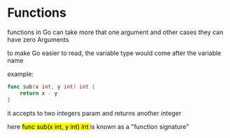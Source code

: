 # Functions

<p>
functions in Go can take more that one argument and other cases they can have zero Arguments
</P>

<p>
to make Go easier to read, the variable type would come after the variable name
</P>

example:
```go
func sub(x int, y int) int { 
    return x - y
}
```

it accepts to two integers param and returns another integer

here <mark> func sub(x int, y int) int </mark> is known as a "function signature"